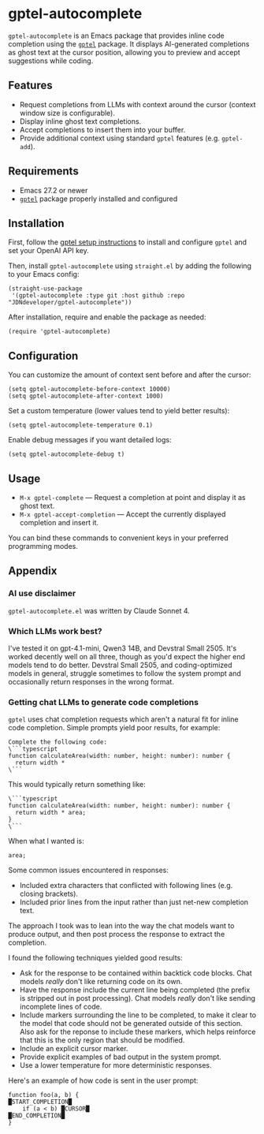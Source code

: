 # gptel-autocomplete

`gptel-autocomplete` is an Emacs package that provides inline code completion using the [`gptel`](https://github.com/karthink/gptel) package. It displays AI-generated completions as ghost text at the cursor position, allowing you to preview and accept suggestions while coding.

## Features

- Request completions from LLMs with context around the cursor (context window size is configurable).
- Display inline ghost text completions.
- Accept completions to insert them into your buffer.
- Provide additional context using standard `gptel` features (e.g. `gptel-add`).

## Requirements

- Emacs 27.2 or newer
- [`gptel`](https://github.com/karthink/gptel) package properly installed and configured

## Installation

First, follow the [gptel setup instructions](https://github.com/karthink/gptel) to install and configure `gptel` and set your OpenAI API key.

Then, install `gptel-autocomplete` using `straight.el` by adding the following to your Emacs config:

```elisp
(straight-use-package
 '(gptel-autocomplete :type git :host github :repo "JDNdeveloper/gptel-autocomplete"))
```

After installation, require and enable the package as needed:

```elisp
(require 'gptel-autocomplete)
```

## Configuration

You can customize the amount of context sent before and after the cursor:

```elisp
(setq gptel-autocomplete-before-context 10000)
(setq gptel-autocomplete-after-context 1000)
```

Set a custom temperature (lower values tend to yield better results):

```elisp
(setq gptel-autocomplete-temperature 0.1)
```

Enable debug messages if you want detailed logs:

```elisp
(setq gptel-autocomplete-debug t)
```

## Usage

- `M-x gptel-complete` — Request a completion at point and display it as ghost text.
- `M-x gptel-accept-completion` — Accept the currently displayed completion and insert it.

You can bind these commands to convenient keys in your preferred programming modes.

## Appendix

### AI use disclaimer

`gptel-autocomplete.el` was written by Claude Sonnet 4.

### Which LLMs work best?

I've tested it on gpt-4.1-mini, Qwen3 14B, and Devstral Small 2505. It's worked decently well on all three, though as you'd expect the higher end models tend to do better. Devstral Small 2505, and coding-optimized models in general, struggle sometimes to follow the system prompt and occasionally return responses in the wrong format.

### Getting chat LLMs to generate code completions

`gptel` uses chat completion requests which aren't a natural fit for inline code completion. Simple prompts yield poor results, for example:

```
Complete the following code:
\```typescript
function calculateArea(width: number, height: number): number {
  return width * 
\```
```

This would typically return something like:

```
\```typescript
function calculateArea(width: number, height: number): number {
  return width * area;
}
\```
```

When what I wanted is:

```
area;
```

Some common issues encountered in responses:
- Included extra characters that conflicted with following lines (e.g. closing brackets).
- Included prior lines from the input rather than just net-new completion text.

The approach I took was to lean into the way the chat models want to produce output, and then post process the response to extract the completion.

I found the following techniques yielded good results:
- Ask for the response to be contained within backtick code blocks. Chat models *really* don't like returning code on its own.
- Have the response include the current line being completed (the prefix is stripped out in post processing). Chat models *really* don't like sending incomplete lines of code.
- Include markers surrounding the line to be completed, to make it clear to the model that code should not be generated outside of this section. Also ask for the reponse to include these markers, which helps reinforce that this is the only region that should be modified.
- Include an explicit cursor marker.
- Provide explicit examples of bad output in the system prompt.
- Use a lower temperature for more deterministic responses.

Here's an example of how code is sent in the user prompt:

```
function foo(a, b) {
█START_COMPLETION█
    if (a < b) █CURSOR█
█END_COMPLETION█
}
```
